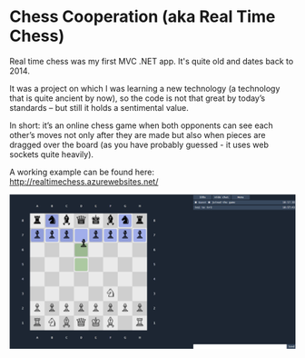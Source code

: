 # Chess Cooperation (aka Real Time Chess)

Real time chess was my first MVC .NET app. It's quite old and dates back to 2014.

It was a project on which I was learning a new technology (a technology that is quite ancient by now), so the code is not that great by today’s standards – but still it holds a sentimental value.

In short: it’s an online chess game when both opponents can see each other’s moves not only after they are made but also when pieces are dragged over the board (as you have probably guessed - it uses web sockets quite heavily).
 
A working example can be found here: http://realtimechess.azurewebsites.net/

![Example](https://raw.githubusercontent.com/TomaszRewak/ChessCooperation/master/About/example.png)
